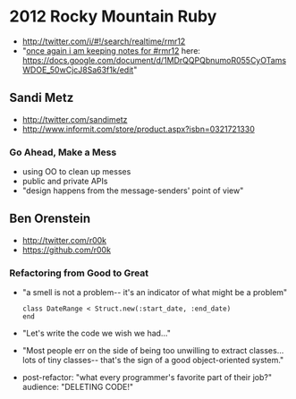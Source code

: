 # 2012 Rocky Mountain Ruby

- <http://twitter.com/i/#!/search/realtime/rmr12>
- "[once again i am keeping notes for #rmr12](http://twitter.com/mcmire/status/248809825029484545) here:
<https://docs.google.com/document/d/1MDrQQPQbnumoR055CyOTamsWDOE_50wCjcJ8Sa63f1k/edit>"

## Sandi Metz
- <http://twitter.com/sandimetz>
- <http://www.informit.com/store/product.aspx?isbn=0321721330>

### Go Ahead, Make a Mess

- using OO to clean up messes
- public and private APIs
- "design happens from the message-senders' point of view"

## Ben Orenstein
- <http://twitter.com/r00k>
- <https://github.com/r00k>

### Refactoring from Good to Great

- "a smell is not a problem-- it's an indicator of what might be a problem"

      class DateRange < Struct.new(:start_date, :end_date)
      end

- "Let's write the code we wish we had…"
- "Most people err on the side of being too unwilling to extract classes… lots of tiny classes-- that's the sign of a good object-oriented system."
- post-refactor: "what every programmer's favorite part of their job?" audience: "DELETING CODE!"

